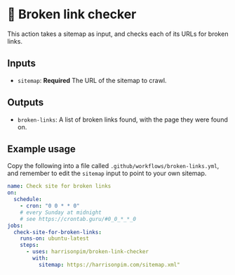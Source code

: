 # 🔗 Broken link checker

This action takes a sitemap as input, and checks each of its URLs for broken links.

## Inputs

- `sitemap`: **Required** The URL of the sitemap to crawl.

## Outputs

- `broken-links`: A list of broken links found, with the page they were found on.

## Example usage

Copy the following into a file called `.github/workflows/broken-links.yml`, and remember to edit the `sitemap` input to point to your own sitemap.

```yaml
name: Check site for broken links
on:
  schedule:
    - cron: "0 0 * * 0"
    # every Sunday at midnight
    # see https://crontab.guru/#0_0_*_*_0
jobs:
  check-site-for-broken-links:
    runs-on: ubuntu-latest
    steps:
      - uses: harrisonpim/broken-link-checker
        with:
          sitemap: https://harrisonpim.com/sitemap.xml"
```
